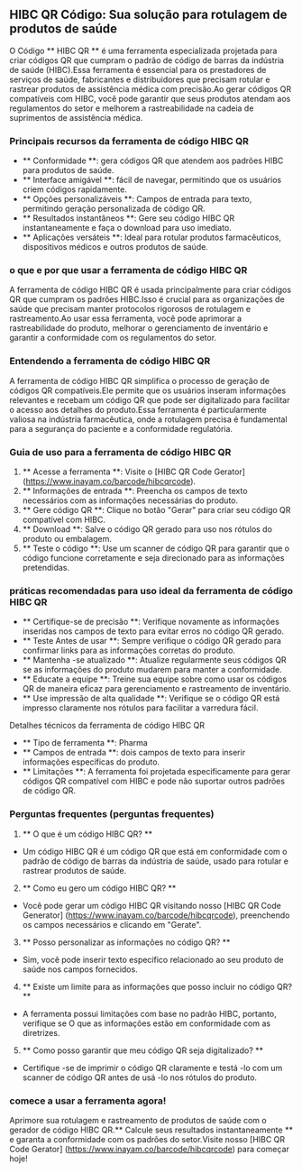 ## HIBC QR Código: Sua solução para rotulagem de produtos de saúde

O Código ** HIBC QR ** é uma ferramenta especializada projetada para criar códigos QR que cumpram o padrão de código de barras da indústria de saúde (HIBC).Essa ferramenta é essencial para os prestadores de serviços de saúde, fabricantes e distribuidores que precisam rotular e rastrear produtos de assistência médica com precisão.Ao gerar códigos QR compatíveis com HIBC, você pode garantir que seus produtos atendam aos regulamentos do setor e melhorem a rastreabilidade na cadeia de suprimentos de assistência médica.

### Principais recursos da ferramenta de código HIBC QR

- ** Conformidade **: gera códigos QR que atendem aos padrões HIBC para produtos de saúde.
- ** Interface amigável **: fácil de navegar, permitindo que os usuários criem códigos rapidamente.
- ** Opções personalizáveis ​​**: Campos de entrada para texto, permitindo geração personalizada de código QR.
- ** Resultados instantâneos **: Gere seu código HIBC QR instantaneamente e faça o download para uso imediato.
- ** Aplicações versáteis **: Ideal para rotular produtos farmacêuticos, dispositivos médicos e outros produtos de saúde.

### o que e por que usar a ferramenta de código HIBC QR

A ferramenta de código HIBC QR é usada principalmente para criar códigos QR que cumpram os padrões HIBC.Isso é crucial para as organizações de saúde que precisam manter protocolos rigorosos de rotulagem e rastreamento.Ao usar essa ferramenta, você pode aprimorar a rastreabilidade do produto, melhorar o gerenciamento de inventário e garantir a conformidade com os regulamentos do setor.

### Entendendo a ferramenta de código HIBC QR

A ferramenta de código HIBC QR simplifica o processo de geração de códigos QR compatíveis.Ele permite que os usuários inseram informações relevantes e recebam um código QR que pode ser digitalizado para facilitar o acesso aos detalhes do produto.Essa ferramenta é particularmente valiosa na indústria farmacêutica, onde a rotulagem precisa é fundamental para a segurança do paciente e a conformidade regulatória.

### Guia de uso para a ferramenta de código HIBC QR

1. ** Acesse a ferramenta **: Visite o [HIBC QR Code Gerator] (https://www.inayam.co/barcode/hibcqrcode).
2. ** Informações de entrada **: Preencha os campos de texto necessários com as informações necessárias do produto.
3. ** Gere código QR **: Clique no botão "Gerar" para criar seu código QR compatível com HIBC.
4. ** Download **: Salve o código QR gerado para uso nos rótulos do produto ou embalagem.
5. ** Teste o código **: Use um scanner de código QR para garantir que o código funcione corretamente e seja direcionado para as informações pretendidas.

### práticas recomendadas para uso ideal da ferramenta de código HIBC QR

- ** Certifique-se de precisão **: Verifique novamente as informações inseridas nos campos de texto para evitar erros no código QR gerado.
- ** Teste Antes de usar **: Sempre verifique o código QR gerado para confirmar links para as informações corretas do produto.
- ** Mantenha -se atualizado **: Atualize regularmente seus códigos QR se as informações do produto mudarem para manter a conformidade.
- ** Educate a equipe **: Treine sua equipe sobre como usar os códigos QR de maneira eficaz para gerenciamento e rastreamento de inventário.
- ** Use impressão de alta qualidade **: Verifique se o código QR está impresso claramente nos rótulos para facilitar a varredura fácil.

Detalhes técnicos da ferramenta de código HIBC QR

- ** Tipo de ferramenta **: Pharma
- ** Campos de entrada **: dois campos de texto para inserir informações específicas do produto.
- ** Limitações **: A ferramenta foi projetada especificamente para gerar códigos QR compatível com HIBC e pode não suportar outros padrões de código QR.

### Perguntas frequentes (perguntas frequentes)

1. ** O que é um código HIBC QR? **
- Um código HIBC QR é um código QR que está em conformidade com o padrão de código de barras da indústria de saúde, usado para rotular e rastrear produtos de saúde.

2. ** Como eu gero um código HIBC QR? **
- Você pode gerar um código HIBC QR visitando nosso [HIBC QR Code Generator] (https://www.inayam.co/barcode/hibcqrcode), preenchendo os campos necessários e clicando em "Gerate".

3. ** Posso personalizar as informações no código QR? **
- Sim, você pode inserir texto específico relacionado ao seu produto de saúde nos campos fornecidos.

4. ** Existe um limite para as informações que posso incluir no código QR? **
- A ferramenta possui limitações com base no padrão HIBC, portanto, verifique se O que as informações estão em conformidade com as diretrizes.

5. ** Como posso garantir que meu código QR seja digitalizado? **
- Certifique -se de imprimir o código QR claramente e testá -lo com um scanner de código QR antes de usá -lo nos rótulos do produto.

### comece a usar a ferramenta agora!

Aprimore sua rotulagem e rastreamento de produtos de saúde com o gerador de código HIBC QR.** Calcule seus resultados instantaneamente ** e garanta a conformidade com os padrões do setor.Visite nosso [HIBC QR Code Gerator] (https://www.inayam.co/barcode/hibcqrcode) para começar hoje!
